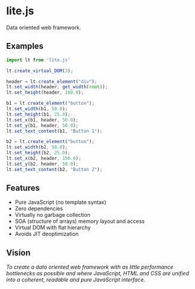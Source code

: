 # lite.js 
Data oriented web framework.

**Examples**
------
```javascript
import lt from 'lite.js'

lt.create_virtual_DOM(3);

header = lt.create_element("div");
lt.set_width(header, get_width(root));
lt.set_height(header, 100.0);

b1 = lt.create_element("button");
lt.set_width(b1, 50.0);
lt.set_height(b1, 25.0);
lt.set_x(b1, header, 50.0);
lt.set_y(b1, header, 50.0);
lt.set_text_content(b1, "Button 1");

b2 = lt.create_element("button");
lt.set_width(b2, 50.0);
lt.set_height(b2, 25.0);
lt.set_x(b2, header, 150.0);
lt.set_y(b2, header, 50.0);
lt.set_text_content(b2, "Button 2");
```
**Features**
------
+ Pure JavaScript (no template syntax)
+ Zero dependencies
+ Virtually no garbage collection
+ SOA (structure of arrays) memory layout and access
+ Virtual DOM with flat hierarchy
+ Avoids JIT deoptimization

**Vision**
------
*To create a data oriented web framework 
with as little performance bottlenecks as possible and where 
JavaScript, HTML and CSS are unified into a coherent, readable and pure JavaScript interface.*

